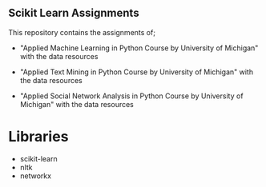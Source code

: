 ## Scikit Learn Assignments

This repository contains the assignments of;

- "Applied Machine Learning in Python Course by University of Michigan" with the data resources

- "Applied Text Mining in Python Course by University of Michigan" with the data resources

- "Applied Social Network Analysis in Python Course by University of Michigan" with the data resources


# Libraries
- scikit-learn
- nltk
- networkx